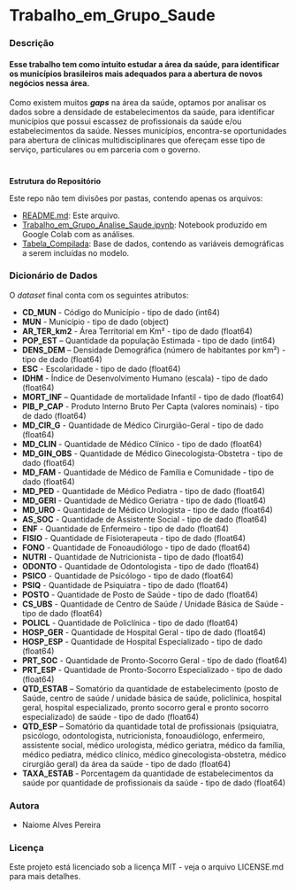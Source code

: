 # Trabalho_em_Grupo_Saude

### Descrição

#### Esse trabalho tem como intuito estudar a área da saúde, para identificar os municípios brasileiros mais adequados para a abertura de novos negócios nessa área.

Como existem muitos ***gaps*** na área da saúde, optamos por analisar os dados sobre a densidade de estabelecimentos da saúde, para identificar municípios que possui escassez de profissionais da saúde e/ou estabelecimentos da saúde. Nesses municípios, encontra-se oportunidades para abertura de clínicas multidisciplinares que ofereçam esse tipo de serviço, particulares ou em parceria com o governo.

#
**Estrutura do Repositório**

Este repo não tem divisões por pastas, contendo apenas os arquivos:

- [README.md](https://github.com/Naiomeap/Trabalho_em_Grupo_Saude/blob/main/README.md): Este arquivo.
- [Trabalho_em_Grupo_Analise_Saude.ipynb](https://github.com/Naiomeap/Trabalho_em_Grupo_Saude/blob/main/Entrega_Final_Trabalho_em_Grupo_Analise_Saude.ipynb): Notebook produzido em Google Colab com as análises.
- [Tabela_Compilada](https://github.com/Naiomeap/Trabalho_em_Grupo_Saude/blob/main/Tabela_Compilada.csv): Base de dados, contendo as variáveis demográficas a serem incluídas no modelo.

### Dicionário de Dados

O *dataset* final conta com os seguintes atributos:

- **CD_MUN** - Código do Município - tipo de dado (int64)
- **MUN** - Município - tipo de dado (object)
- **AR_TER_km2** - Área Territorial em Km² - tipo de dado (float64)
- **POP_EST** – Quantidade da população Estimada - tipo de dado (int64)
- **DENS_DEM** – Densidade Demográfica (número de habitantes por km²) - tipo de dado (float64)
- **ESC** - Escolaridade - tipo de dado (float64)
- **IDHM** - Índice de Desenvolvimento Humano (escala) - tipo de dado (float64)
- **MORT_INF** – Quantidade de mortalidade Infantil - tipo de dado (float64)
- **PIB_P_CAP** - Produto Interno Bruto Per Capta (valores nominais) - tipo de dado (float64)
- **MD_CIR_G** - Quantidade de Médico Cirurgião-Geral - tipo de dado (float64)
- **MD_CLIN** - Quantidade de Médico Clínico - tipo de dado (float64)
- **MD_GIN_OBS** - Quantidade de Médico Ginecologista-Obstetra - tipo de dado (float64)
- **MD_FAM** - Quantidade de Médico de Família e Comunidade - tipo de dado (float64)
- **MD_PED** - Quantidade de Médico Pediatra - tipo de dado (float64)
- **MD_GERI** - Quantidade de Médico Geriatra - tipo de dado (float64)
- **MD_URO** - Quantidade de Médico Urologista - tipo de dado (float64)
- **AS_SOC** - Quantidade de Assistente Social - tipo de dado (float64)
- **ENF** - Quantidade de Enfermeiro - tipo de dado (float64)
- **FISIO** - Quantidade de Fisioterapeuta - tipo de dado (float64)
- **FONO** - Quantidade de Fonoaudiólogo - tipo de dado (float64)
- **NUTRI** - Quantidade de Nutricionista - tipo de dado (float64)
- **ODONTO** - Quantidade de Odontologista - tipo de dado (float64)
- **PSICO** - Quantidade de Psicólogo - tipo de dado (float64)
- **PSIQ** - Quantidade de Psiquiatra - tipo de dado (float64)
- **POSTO** - Quantidade de Posto de Saúde - tipo de dado (float64)
- **CS_UBS** - Quantidade de Centro de Saúde / Unidade Básica de Saúde - tipo de dado (float64)
- **POLICL** - Quantidade de Policlínica - tipo de dado (float64)
- **HOSP_GER** - Quantidade de Hospital Geral - tipo de dado (float64)
- **HOSP_ESP** - Quantidade de Hospital Especializado - tipo de dado (float64)
- **PRT_SOC** - Quantidade de Pronto-Socorro Geral - tipo de dado (float64)
- **PRT_ESP** - Quantidade de Pronto-Socorro Especializado - tipo de dado (float64)
- **QTD_ESTAB** – Somatório da quantidade de estabelecimento (posto de Saúde, centro de saúde / unidade básica de saúde, policlínica, hospital geral, hospital especializado, pronto socorro geral e pronto socorro especializado) de saúde - tipo de dado (float64)
- **QTD_ESP** – Somatório da quantidade total de profissionais (psiquiatra, psicólogo, odontologista, nutricionista, fonoaudiólogo, enfermeiro, assistente social, médico urologista, médico geriatra, médico da família, médico pediatra, médico clínico, médico ginecologista-obstetra, médico cirurgião geral) da área da saúde - tipo de dado (float64)
- **TAXA_ESTAB** - Porcentagem da quantidade de estabelecimentos da saúde por quantidade de profissionais da saúde - tipo de dado (float64)

### Autora

- Naiome Alves Pereira

### Licença

Este projeto está licenciado sob a licença MIT - veja o arquivo LICENSE.md para mais detalhes.
